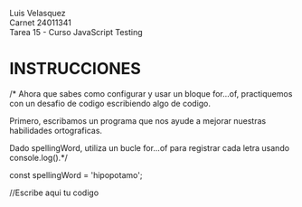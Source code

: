 Luis Velasquez  
Carnet 24011341  
Tarea 15 - Curso JavaScript Testing  

# INSTRUCCIONES

/* Ahora que sabes como configurar y usar un bloque for...of, practiquemos
con un desafio de codigo escribiendo algo de codigo.

Primero, escribamos un programa que nos ayude a mejorar nuestras habilidades
ortograficas.

Dado spellingWord, utiliza un bucle for...of para registrar cada letra
usando console.log().*/

const spellingWord = 'hipopotamo';

//Escribe aqui tu codigo